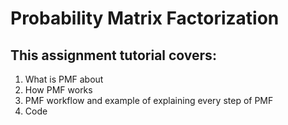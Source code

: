# Probability Matrix Factorization
## This assignment tutorial covers:
1) What is PMF about
2) How PMF works
3) PMF workflow and example of explaining every step of PMF
4) Code
